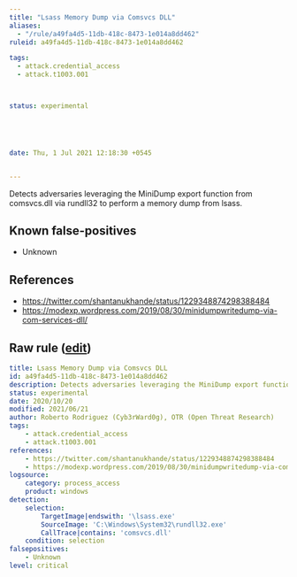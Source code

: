 ```yaml
---
title: "Lsass Memory Dump via Comsvcs DLL"
aliases:
  - "/rule/a49fa4d5-11db-418c-8473-1e014a8dd462"
ruleid: a49fa4d5-11db-418c-8473-1e014a8dd462

tags:
  - attack.credential_access
  - attack.t1003.001



status: experimental





date: Thu, 1 Jul 2021 12:18:30 +0545


---
```


Detects adversaries leveraging the MiniDump export function from comsvcs.dll via rundll32 to perform a memory dump from lsass.

<!--more-->


## Known false-positives

* Unknown



## References

* https://twitter.com/shantanukhande/status/1229348874298388484
* https://modexp.wordpress.com/2019/08/30/minidumpwritedump-via-com-services-dll/


## Raw rule ([edit](https://github.com/SigmaHQ/sigma/edit/master/rules/windows/process_access/proc_access_win_lsass_dump_comsvcs_dll.yml))
```yaml
title: Lsass Memory Dump via Comsvcs DLL
id: a49fa4d5-11db-418c-8473-1e014a8dd462
description: Detects adversaries leveraging the MiniDump export function from comsvcs.dll via rundll32 to perform a memory dump from lsass.
status: experimental
date: 2020/10/20
modified: 2021/06/21
author: Roberto Rodriguez (Cyb3rWard0g), OTR (Open Threat Research)
tags:
    - attack.credential_access
    - attack.t1003.001
references:
    - https://twitter.com/shantanukhande/status/1229348874298388484
    - https://modexp.wordpress.com/2019/08/30/minidumpwritedump-via-com-services-dll/
logsource:
    category: process_access
    product: windows
detection:
    selection:
        TargetImage|endswith: '\lsass.exe'
        SourceImage: 'C:\Windows\System32\rundll32.exe'
        CallTrace|contains: 'comsvcs.dll'
    condition: selection
falsepositives:
    - Unknown
level: critical

```
